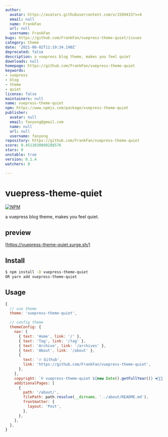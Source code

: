 ```yaml
---
author:
  avatar: https://avatars.githubusercontent.com/u/1589433?v=4
  email: null
  name: FrankFan
  url: null
  username: FrankFan
bugs: https://github.com/FrankFan/vuepress-theme-quiet/issues
category: theme
date: '2021-08-02T11:19:34.190Z'
deprecated: false
description: a vuepress blog theme, makes you feel quiet
downloads: null
homepage: https://github.com/FrankFan/vuepress-theme-quiet
keywords:
- vuepress
- blog
- theme
- quiet
license: false
maintainers: null
name: vuepress-theme-quiet
npm: https://www.npmjs.com/package/vuepress-theme-quiet
publisher:
  avatar: null
  email: fanyong@gmail.com
  name: null
  url: null
  username: fanyong
repository: https://github.com/FrankFan/vuepress-theme-quiet
score: 0.4513830808288576
stars: 0
unstable: true
version: 0.1.4
watchers: 0

---
```


# vuepress-theme-quiet

[![NPM](https://nodei.co/npm/vuepress-theme-quiet.png)](https://npmjs.org/package/vuepress-theme-quiet)

a vuepress blog theme, makes you feel quiet.

## preview

[https://vuepress-theme-quiet.surge.sh/]

## Install

```bash
$ npm install -D vuepress-theme-quiet
OR yarn add vuepress-theme-quiet
```

## Usage

```js
{
  // use theme
  theme: 'vuepress-theme-quiet',

  // config theme
  themeConfig: {
    nav: [
      { text: 'Home', link: '/' },
      { text: 'Tag', link: '/tag' },
      { text: 'Archive', link: '/archives' },
      { text: 'About', link: '/about' },
      {
        text: '🔥 Github',
        link: 'https://github.com/FrankFan/vuepress-theme-quiet',
      },
    ],
    copyright: `© vuepress-theme-quiet ${new Date().getFullYear()} ❤️🧡💚💛💜💙`,
    additionalPages: [
      {
        path: '/about/',
        filePath: path.resolve(__dirname, '../about/README.md'),
        frontmatter: {
          layout: 'Post',
        },
      },
    ],
  },
}
```
